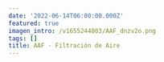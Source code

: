 ```yaml
---
date: '2022-06-14T06:00:00.000Z'
featured: true
imagen_intro: /v1655244003/AAF_dnzv2o.png
tags: []
title: AAF - Filtración de Aire
---
```




